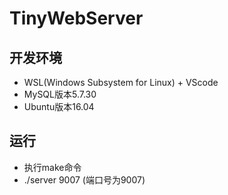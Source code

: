 # TinyWebServer  
## 开发环境  
* WSL(Windows Subsystem for Linux) + VScode  
* MySQL版本5.7.30  
* Ubuntu版本16.04  

## 运行  
* 执行make命令  
* ./server 9007 (端口号为9007)  

